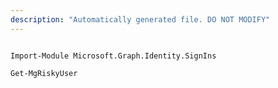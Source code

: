 ```yaml
---
description: "Automatically generated file. DO NOT MODIFY"
---
```


```powershellv1

Import-Module Microsoft.Graph.Identity.SignIns

Get-MgRiskyUser

```